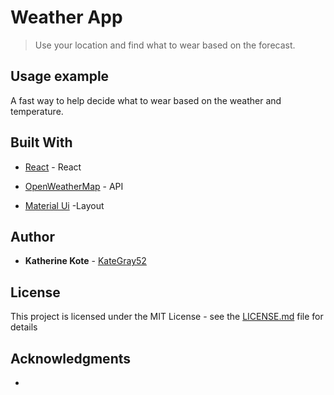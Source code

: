 # Weather App
> Use your location and find what to wear based on the forecast.






## Usage example

A fast way to help decide what to wear based on the weather and temperature.



## Built With
* [React](https://reactjs.org/) - React
* [OpenWeatherMap](https://openweathermap.org/api) - API

* [Material Ui](https://material-ui.com/) -Layout



## Author

* **Katherine Kote**  - [KateGray52](https://github.com/KateGray52)

## License

This project is licensed under the MIT License - see the [LICENSE.md](LICENSE.md) file for details


## Acknowledgments

*

